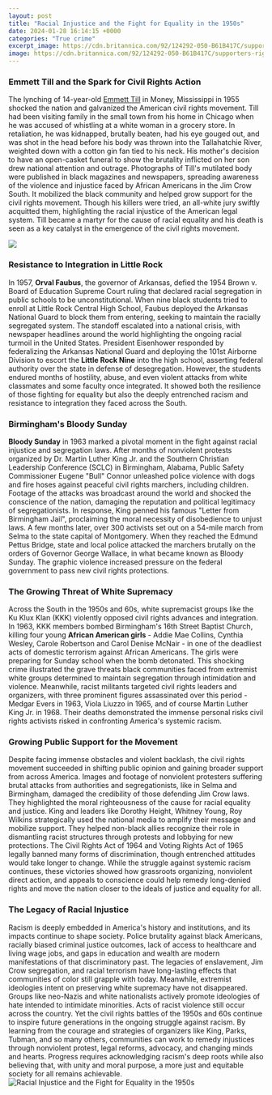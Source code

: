 ```yaml
---
layout: post
title: "Racial Injustice and the Fight for Equality in the 1950s"
date: 2024-01-28 16:14:15 +0000
categories: "True crime"
excerpt_image: https://cdn.britannica.com/92/124292-050-B61B417C/supporters-rights-placards-Washington-DC-August-28-1963.jpg
image: https://cdn.britannica.com/92/124292-050-B61B417C/supporters-rights-placards-Washington-DC-August-28-1963.jpg
---
```


### Emmett Till and the Spark for Civil Rights Action
The lynching of 14-year-old [Emmett Till](https://fistore.mysenprints.com/collection/agudelo) in Money, Mississippi in 1955 shocked the nation and galvanized the American civil rights movement. Till had been visiting family in the small town from his home in Chicago when he was accused of whistling at a white woman in a grocery store. In retaliation, he was kidnapped, brutally beaten, had his eye gouged out, and was shot in the head before his body was thrown into the Tallahatchie River, weighted down with a cotton gin fan tied to his neck. His mother's decision to have an open-casket funeral to show the brutality inflicted on her son drew national attention and outrage. 
Photographs of Till's mutilated body were published in black magazines and newspapers, spreading awareness of the violence and injustice faced by African Americans in the Jim Crow South. It mobilized the black community and helped grow support for the civil rights movement. Though his killers were tried, an all-white jury swiftly acquitted them, highlighting the racial injustice of the American legal system. Till became a martyr for the cause of racial equality and his death is seen as a key catalyst in the emergence of the civil rights movement.

![](https://allthatsinteresting.com/wordpress/wp-content/uploads/2017/05/black-and-white-together.jpg)
### Resistance to Integration in Little Rock
In 1957, **Orval Faubus**, the governor of Arkansas, defied the 1954 Brown v. Board of Education Supreme Court ruling that declared racial segregation in public schools to be unconstitutional. When nine black students tried to enroll at Little Rock Central High School, Faubus deployed the Arkansas National Guard to block them from entering, seeking to maintain the racially segregated system. The standoff escalated into a national crisis, with newspaper headlines around the world highlighting the ongoing racial turmoil in the United States. 
President Eisenhower responded by federalizing the Arkansas National Guard and deploying the 101st Airborne Division to escort the **Little Rock Nine** into the high school, asserting federal authority over the state in defense of desegregation. However, the students endured months of hostility, abuse, and even violent attacks from white classmates and some faculty once integrated. It showed both the resilience of those fighting for equality but also the deeply entrenched racism and resistance to integration they faced across the South.
### Birmingham's Bloody Sunday
**Bloody Sunday** in 1963 marked a pivotal moment in the fight against racial injustice and segregation laws. After months of nonviolent protests organized by Dr. Martin Luther King Jr. and the Southern Christian Leadership Conference (SCLC) in Birmingham, Alabama, Public Safety Commissioner Eugene "Bull" Connor unleashed police violence with dogs and fire hoses against peaceful civil rights marchers, including children. 
Footage of the attacks was broadcast around the world and shocked the conscience of the nation, damaging the reputation and political legitimacy of segregationists. In response, King penned his famous "Letter from Birmingham Jail", proclaiming the moral necessity of disobedience to unjust laws. A few months later, over 300 activists set out on a 54-mile march from Selma to the state capital of Montgomery. When they reached the Edmund Pettus Bridge, state and local police attacked the marchers brutally on the orders of Governor George Wallace, in what became known as Bloody Sunday. The graphic violence increased pressure on the federal government to pass new civil rights protections.
### The Growing Threat of White Supremacy
Across the South in the 1950s and 60s, white supremacist groups like the Ku Klux Klan (KKK) violently opposed civil rights advances and integration. In 1963, KKK members bombed Birmingham's 16th Street Baptist Church, killing four young **African American girls** - Addie Mae Collins, Cynthia Wesley, Carole Robertson and Carol Denise McNair - in one of the deadliest acts of domestic terrorism against African Americans. The girls were preparing for Sunday school when the bomb detonated. 
This shocking crime illustrated the grave threats black communities faced from extremist white groups determined to maintain segregation through intimidation and violence. Meanwhile, racist militants targeted civil rights leaders and organizers, with three prominent figures assassinated over this period - Medgar Evers in 1963, Viola Liuzzo in 1965, and of course Martin Luther King Jr. in 1968. Their deaths demonstrated the immense personal risks civil rights activists risked in confronting America's systemic racism.
### Growing Public Support for the Movement 
Despite facing immense obstacles and violent backlash, the civil rights movement succeeded in shifting public opinion and gaining broader support from across America. Images and footage of nonviolent protesters suffering brutal attacks from authorities and segregationists, like in Selma and Birmingham, damaged the credibility of those defending Jim Crow laws. They highlighted the moral righteousness of the cause for racial equality and justice. 
King and leaders like Dorothy Height, Whitney Young, Roy Wilkins strategically used the national media to amplify their message and mobilize support. They helped non-black allies recognize their role in dismantling racist structures through protests and lobbying for new protections. The Civil Rights Act of 1964 and Voting Rights Act of 1965 legally banned many forms of discrimination, though entrenched attitudes would take longer to change. 
While the struggle against systemic racism continues, these victories showed how grassroots organizing, nonviolent direct action, and appeals to conscience could help remedy long-denied rights and move the nation closer to the ideals of justice and equality for all.
### The Legacy of Racial Injustice 
Racism is deeply embedded in America's history and institutions, and its impacts continue to shape society. Police brutality against black Americans, racially biased criminal justice outcomes, lack of access to healthcare and living wage jobs, and gaps in education and wealth are modern manifestations of that discriminatory past. The legacies of enslavement, Jim Crow segregation, and racial terrorism have long-lasting effects that communities of color still grapple with today. 
Meanwhile, extremist ideologies intent on preserving white supremacy have not disappeared. Groups like neo-Nazis and white nationalists actively promote ideologies of hate intended to intimidate minorities. Acts of racist violence still occur across the country. 
Yet the civil rights battles of the 1950s and 60s continue to inspire future generations in the ongoing struggle against racism. By learning from the courage and strategies of organizers like King, Parks, Tubman, and so many others, communities can work to remedy injustices through nonviolent protest, legal reforms, advocacy, and changing minds and hearts. Progress requires acknowledging racism's deep roots while also believing that, with unity and moral purpose, a more just and equitable society for all remains achievable.
![Racial Injustice and the Fight for Equality in the 1950s](https://cdn.britannica.com/92/124292-050-B61B417C/supporters-rights-placards-Washington-DC-August-28-1963.jpg)